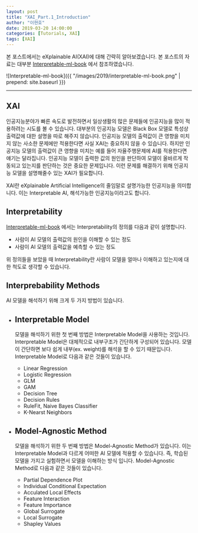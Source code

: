 ```yaml
---
layout: post
title: "XAI_Part.1_Introduction"
author: "이현호"
date: 2019-03-20 14:00:00
categories: [Tutorials, XAI]
tags: [XAI]
---
```


본 포스트에서는 eXplainable AI(XAI)에 대해 간략히 알아보겠습니다.
본 포스트의 자료는 대부분 [Interpretable-ml-book](https://christophm.github.io/interpretable-ml-book/) 에서 참조하였습니다.

![Interpretable-ml-book]({{ "/images/2019/interpretable-ml-book.png" | prepend: site.baseurl }})

---

## XAI

인공지능분야가 빠른 속도로 발전하면서 일상생활의 많은 문제들에 인공지능을 많이 적용하려는 시도를 볼 수 있습니다. 대부분의 인공지능 모델은 Black Box 모델로 특성상 출력값에 대한 설명을 따로 해주지 않습니다. 인공지능 모델의 출력값이 큰 영향을 미치지 않는 사소한 문제에만 적용한다면 사실 XAI는 중요하지 않을 수 있습니다. 하지만 인공지능 모델의 출력값이 큰 영향을 미치는 예를 들어 자율주행문제에 AI를 적용한다면 얘기는 달라집니다. 인공지능 모델이 출력한 값의 원인을 판단하여 모델이 올바르게 작동되고 있는지를 판단하는 것은 중요한 문제입니다. 이런 문제를 해결하기 위해 인공지능 모델을 설명해줄수 있는  XAI가 필요합니다.

XAI란 eXplainable Artificial Intelligence의 줄임말로 설명가능한 인공지능을 의미합니다. 이는 Interpretable AI, 해석가능한 인공지능이라고도 합니다. 

## Interpretability

[Interpretable-ml-book](https://christophm.github.io/interpretable-ml-book/) 에서는 Interpretability의 정의를 다음과 같이 설명합니다.

- 사람이 AI 모델의 출력값의 원인을 이해할 수 있는 정도
- 사람이 AI 모델의 출력값을 예측할 수 있는 정도

위 정의들을 보았을 때 Interpretability란 사람이 모델을 얼마나 이해하고 있는지에 대한 척도로 생각할 수 있습니다.

## Interprebability Methods

AI 모델을 해석하기 위해 크게 두 가지 방법이 있습니다.

 - ## Interpretable Model
    모델을 해석하기 위한 첫 번째 방법은 Interpretable Model을 사용하는 것입니다. Interpretable Model은 대체적으로 내부구조가 간단하게 구성되어 있습니다. 모델이 간단하면 보다 쉽게 내부(ex. weight)를 해석을 할 수 있기 때문입니다. Interpretable Model로 다음과 같은 것들이 있습니다.

    - Linear Regression
    - Logistic Regression
    - GLM
    - GAM
    - Decision Tree
    - Decision Rules
    - RuleFit, Naive Bayes Classifier
    - K-Nearst Neighbors
    
 - ## Model-Agnostic Method
    모델을 해석하기 위한 두 번째 방법은 Model-Agnostic Method가 있습니다. 이는 Interpretable Model과 다르게 어떠한 AI 모델에 적용할 수 있습니다. 즉, 학습된 모델을 가지고 실험하면서 모델을 이해하는 방식 입니다. Model-Agnostic Method로 다음과 같은 것들이 있습니다.

     - Partial Dependence Plot
     - Individual Conditional Expectation
     - Acculated Local Effects
     - Feature Interaction
     - Feature Importance
     - Global Surrogate
     - Local Surrogate
     - Shapley Values
